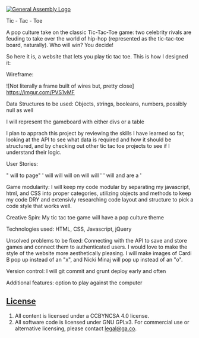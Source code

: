 [![General Assembly Logo](https://camo.githubusercontent.com/1a91b05b8f4d44b5bbfb83abac2b0996d8e26c92/687474703a2f2f692e696d6775722e636f6d2f6b6538555354712e706e67)](https://generalassemb.ly/education/web-development-immersive)

Tic - Tac - Toe

A pop culture take on the classic Tic-Tac-Toe game: two celebrity rivals are feuding to take over the world of hip-hop (represented as the tic-tac-toe board, naturally). Who will win? You decide!

So here it is, a website that lets you play tic tac toe. This is how I designed it:

Wireframe:

![Not literally a frame built of wires but, pretty close] https://imgur.com/PVS1vMF

Data Structures to be used: Objects, strings, booleans, numbers, possibly null as well

I will represent the gameboard with either divs or a table

I plan to apprach this project by reviewing the skills I have learned so far, looking at the API to see what data is required and how it should be structured, and by checking out other tic tac toe projects to see if I understand their logic.

User Stories:

"<game player> will <log in> to page"
'<game player> will <create an account>
 <game player> will <sign out>
 <game player> will <plot a move> on <gameboard>
 <game player> will <plot another move>
 <game player> will <play again>'
'<user> will <create a username and password>
  <username> and <password> are <stored>
    a <blank game card> '

Game modularity: I will keep my code modular by separating my javascript, html, and CSS into proper categories, utilizing objects and methods to keep my code DRY and extensivly researching code layout and structure to pick a code style that works well.

Creative Spin: My tic tac toe game will have a pop culture theme

Technologies used: HTML, CSS, Javascript, jQuery

Unsolved problems to be fixed: Connecting with the API to save and store games and connect them to authenticated users. I would love to make the style of the website more aesthetically pleasing. I will make images of Cardi B pop up instead of an "x", and Nicki Minaj will pop up instead of an "o".

Version control: I will git commit and grunt deploy early and often

Additional features: option to play against the computer
## [License](LICENSE)

1. All content is licensed under a CC­BY­NC­SA 4.0 license.
1. All software code is licensed under GNU GPLv3. For commercial use or
    alternative licensing, please contact legal@ga.co.
